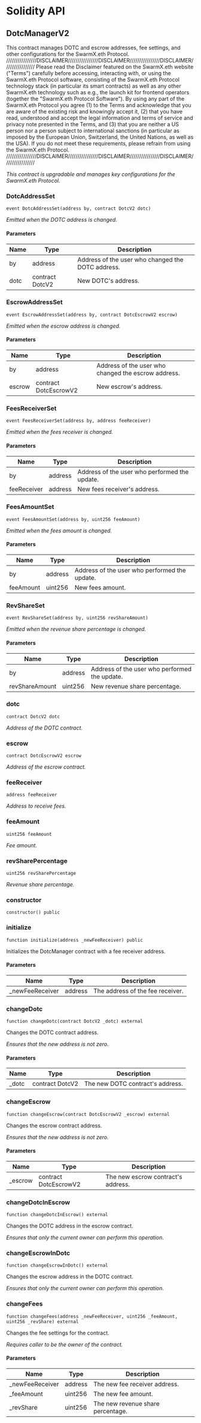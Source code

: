 # Solidity API

## DotcManagerV2

This contract manages DOTC and escrow addresses, fee settings, and other configurations for the SwarmX.eth Protocol.
////////////////DISCLAIMER////////////////DISCLAIMER////////////////DISCLAIMER////////////////
Please read the Disclaimer featured on the SwarmX.eth website ("Terms") carefully before accessing,
interacting with, or using the SwarmX.eth Protocol software, consisting of the SwarmX.eth Protocol
technology stack (in particular its smart contracts) as well as any other SwarmX.eth technology such
as e.g., the launch kit for frontend operators (together the "SwarmX.eth Protocol Software").
By using any part of the SwarmX.eth Protocol you agree (1) to the Terms and acknowledge that you are
aware of the existing risk and knowingly accept it, (2) that you have read, understood and accept the
legal information and terms of service and privacy note presented in the Terms, and (3) that you are
neither a US person nor a person subject to international sanctions (in particular as imposed by the
European Union, Switzerland, the United Nations, as well as the USA). If you do not meet these
requirements, please refrain from using the SwarmX.eth Protocol.
////////////////DISCLAIMER////////////////DISCLAIMER////////////////DISCLAIMER////////////////

_This contract is upgradable and manages key configurations for the SwarmX.eth Protocol._

### DotcAddressSet

```solidity
event DotcAddressSet(address by, contract DotcV2 dotc)
```

_Emitted when the DOTC address is changed._

#### Parameters

| Name | Type | Description |
| ---- | ---- | ----------- |
| by | address | Address of the user who changed the DOTC address. |
| dotc | contract DotcV2 | New DOTC's address. |

### EscrowAddressSet

```solidity
event EscrowAddressSet(address by, contract DotcEscrowV2 escrow)
```

_Emitted when the escrow address is changed._

#### Parameters

| Name | Type | Description |
| ---- | ---- | ----------- |
| by | address | Address of the user who changed the escrow address. |
| escrow | contract DotcEscrowV2 | New escrow's address. |

### FeesReceiverSet

```solidity
event FeesReceiverSet(address by, address feeReceiver)
```

_Emitted when the fees receiver is changed._

#### Parameters

| Name | Type | Description |
| ---- | ---- | ----------- |
| by | address | Address of the user who performed the update. |
| feeReceiver | address | New fees receiver's address. |

### FeesAmountSet

```solidity
event FeesAmountSet(address by, uint256 feeAmount)
```

_Emitted when the fees amount is changed._

#### Parameters

| Name | Type | Description |
| ---- | ---- | ----------- |
| by | address | Address of the user who performed the update. |
| feeAmount | uint256 | New fees amount. |

### RevShareSet

```solidity
event RevShareSet(address by, uint256 revShareAmount)
```

_Emitted when the revenue share percentage is changed._

#### Parameters

| Name | Type | Description |
| ---- | ---- | ----------- |
| by | address | Address of the user who performed the update. |
| revShareAmount | uint256 | New revenue share percentage. |

### dotc

```solidity
contract DotcV2 dotc
```

_Address of the DOTC contract._

### escrow

```solidity
contract DotcEscrowV2 escrow
```

_Address of the escrow contract._

### feeReceiver

```solidity
address feeReceiver
```

_Address to receive fees._

### feeAmount

```solidity
uint256 feeAmount
```

_Fee amount._

### revSharePercentage

```solidity
uint256 revSharePercentage
```

_Revenue share percentage._

### constructor

```solidity
constructor() public
```

### initialize

```solidity
function initialize(address _newFeeReceiver) public
```

Initializes the DotcManager contract with a fee receiver address.

#### Parameters

| Name | Type | Description |
| ---- | ---- | ----------- |
| _newFeeReceiver | address | The address of the fee receiver. |

### changeDotc

```solidity
function changeDotc(contract DotcV2 _dotc) external
```

Changes the DOTC contract address.

_Ensures that the new address is not zero._

#### Parameters

| Name | Type | Description |
| ---- | ---- | ----------- |
| _dotc | contract DotcV2 | The new DOTC contract's address. |

### changeEscrow

```solidity
function changeEscrow(contract DotcEscrowV2 _escrow) external
```

Changes the escrow contract address.

_Ensures that the new address is not zero._

#### Parameters

| Name | Type | Description |
| ---- | ---- | ----------- |
| _escrow | contract DotcEscrowV2 | The new escrow contract's address. |

### changeDotcInEscrow

```solidity
function changeDotcInEscrow() external
```

Changes the DOTC address in the escrow contract.

_Ensures that only the current owner can perform this operation._

### changeEscrowInDotc

```solidity
function changeEscrowInDotc() external
```

Changes the escrow address in the DOTC contract.

_Ensures that only the current owner can perform this operation._

### changeFees

```solidity
function changeFees(address _newFeeReceiver, uint256 _feeAmount, uint256 _revShare) external
```

Changes the fee settings for the contract.

_Requires caller to be the owner of the contract._

#### Parameters

| Name | Type | Description |
| ---- | ---- | ----------- |
| _newFeeReceiver | address | The new fee receiver address. |
| _feeAmount | uint256 | The new fee amount. |
| _revShare | uint256 | The new revenue share percentage. |

